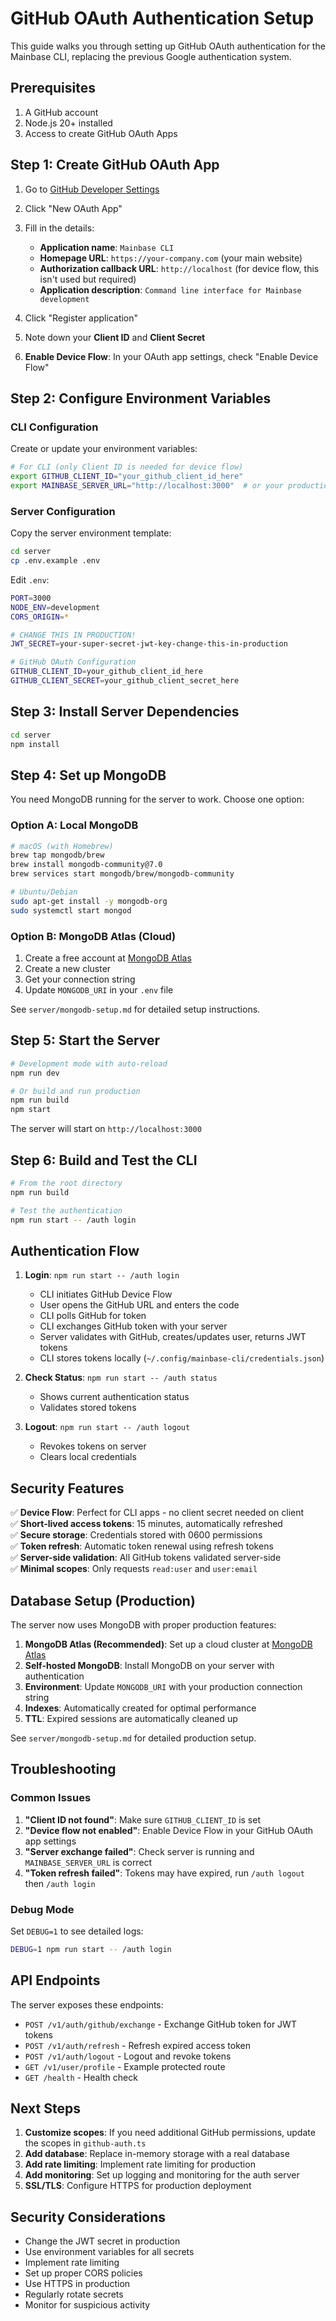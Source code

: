 # GitHub OAuth Authentication Setup

This guide walks you through setting up GitHub OAuth authentication for the Mainbase CLI, replacing the previous Google authentication system.

## Prerequisites

1. A GitHub account
2. Node.js 20+ installed
3. Access to create GitHub OAuth Apps

## Step 1: Create GitHub OAuth App

1. Go to [GitHub Developer Settings](https://github.com/settings/developers)
2. Click "New OAuth App"
3. Fill in the details:
   - **Application name**: `Mainbase CLI`
   - **Homepage URL**: `https://your-company.com` (your main website)
   - **Authorization callback URL**: `http://localhost` (for device flow, this isn't used but required)
   - **Application description**: `Command line interface for Mainbase development`

4. Click "Register application"
5. Note down your **Client ID** and **Client Secret**
6. **Enable Device Flow**: In your OAuth app settings, check "Enable Device Flow"

## Step 2: Configure Environment Variables

### CLI Configuration
Create or update your environment variables:

```bash
# For CLI (only Client ID is needed for device flow)
export GITHUB_CLIENT_ID="your_github_client_id_here"
export MAINBASE_SERVER_URL="http://localhost:3000"  # or your production server
```

### Server Configuration
Copy the server environment template:

```bash
cd server
cp .env.example .env
```

Edit `.env`:
```bash
PORT=3000
NODE_ENV=development
CORS_ORIGIN=*

# CHANGE THIS IN PRODUCTION!
JWT_SECRET=your-super-secret-jwt-key-change-this-in-production

# GitHub OAuth Configuration
GITHUB_CLIENT_ID=your_github_client_id_here
GITHUB_CLIENT_SECRET=your_github_client_secret_here
```

## Step 3: Install Server Dependencies

```bash
cd server
npm install
```

## Step 4: Set up MongoDB

You need MongoDB running for the server to work. Choose one option:

### Option A: Local MongoDB
```bash
# macOS (with Homebrew)
brew tap mongodb/brew
brew install mongodb-community@7.0
brew services start mongodb/brew/mongodb-community

# Ubuntu/Debian
sudo apt-get install -y mongodb-org
sudo systemctl start mongod
```

### Option B: MongoDB Atlas (Cloud)
1. Create a free account at [MongoDB Atlas](https://www.mongodb.com/atlas)
2. Create a new cluster
3. Get your connection string
4. Update `MONGODB_URI` in your `.env` file

See `server/mongodb-setup.md` for detailed setup instructions.

## Step 5: Start the Server

```bash
# Development mode with auto-reload
npm run dev

# Or build and run production
npm run build
npm start
```

The server will start on `http://localhost:3000`

## Step 6: Build and Test the CLI

```bash
# From the root directory
npm run build

# Test the authentication
npm run start -- /auth login
```

## Authentication Flow

1. **Login**: `npm run start -- /auth login`
   - CLI initiates GitHub Device Flow
   - User opens the GitHub URL and enters the code
   - CLI polls GitHub for token
   - CLI exchanges GitHub token with your server
   - Server validates with GitHub, creates/updates user, returns JWT tokens
   - CLI stores tokens locally (`~/.config/mainbase-cli/credentials.json`)

2. **Check Status**: `npm run start -- /auth status`
   - Shows current authentication status
   - Validates stored tokens

3. **Logout**: `npm run start -- /auth logout`
   - Revokes tokens on server
   - Clears local credentials

## Security Features

✅ **Device Flow**: Perfect for CLI apps - no client secret needed on client  
✅ **Short-lived access tokens**: 15 minutes, automatically refreshed  
✅ **Secure storage**: Credentials stored with 0600 permissions  
✅ **Token refresh**: Automatic token renewal using refresh tokens  
✅ **Server-side validation**: All GitHub tokens validated server-side  
✅ **Minimal scopes**: Only requests `read:user` and `user:email`  

## Database Setup (Production)

The server now uses MongoDB with proper production features:

1. **MongoDB Atlas (Recommended)**: Set up a cloud cluster at [MongoDB Atlas](https://www.mongodb.com/atlas)
2. **Self-hosted MongoDB**: Install MongoDB on your server with authentication
3. **Environment**: Update `MONGODB_URI` with your production connection string
4. **Indexes**: Automatically created for optimal performance
5. **TTL**: Expired sessions are automatically cleaned up

See `server/mongodb-setup.md` for detailed production setup.

## Troubleshooting

### Common Issues

1. **"Client ID not found"**: Make sure `GITHUB_CLIENT_ID` is set
2. **"Device flow not enabled"**: Enable Device Flow in your GitHub OAuth app settings
3. **"Server exchange failed"**: Check server is running and `MAINBASE_SERVER_URL` is correct
4. **"Token refresh failed"**: Tokens may have expired, run `/auth logout` then `/auth login`

### Debug Mode

Set `DEBUG=1` to see detailed logs:
```bash
DEBUG=1 npm run start -- /auth login
```

## API Endpoints

The server exposes these endpoints:

- `POST /v1/auth/github/exchange` - Exchange GitHub token for JWT tokens
- `POST /v1/auth/refresh` - Refresh expired access token
- `POST /v1/auth/logout` - Logout and revoke tokens
- `GET /v1/user/profile` - Example protected route
- `GET /health` - Health check

## Next Steps

1. **Customize scopes**: If you need additional GitHub permissions, update the scopes in `github-auth.ts`
2. **Add database**: Replace in-memory storage with a real database
3. **Add rate limiting**: Implement rate limiting for production
4. **Add monitoring**: Set up logging and monitoring for the auth server
5. **SSL/TLS**: Configure HTTPS for production deployment

## Security Considerations

- Change the JWT secret in production
- Use environment variables for all secrets
- Implement rate limiting
- Set up proper CORS policies
- Use HTTPS in production
- Regularly rotate secrets
- Monitor for suspicious activity